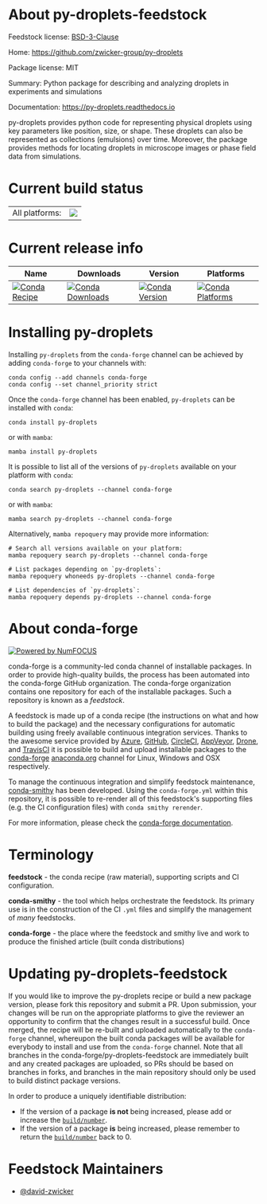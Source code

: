 About py-droplets-feedstock
===========================

Feedstock license: [BSD-3-Clause](https://github.com/conda-forge/py-droplets-feedstock/blob/main/LICENSE.txt)

Home: https://github.com/zwicker-group/py-droplets

Package license: MIT

Summary: Python package for describing and analyzing droplets in experiments and simulations

Documentation: https://py-droplets.readthedocs.io

py-droplets provides python code for representing physical droplets using key parameters like position, size, or shape.
These droplets can also be represented as collections (emulsions) over time.
Moreover, the package provides methods for locating droplets in microscope images or phase field data from simulations.


Current build status
====================


<table><tr><td>All platforms:</td>
    <td>
      <a href="https://dev.azure.com/conda-forge/feedstock-builds/_build/latest?definitionId=17665&branchName=main">
        <img src="https://dev.azure.com/conda-forge/feedstock-builds/_apis/build/status/py-droplets-feedstock?branchName=main">
      </a>
    </td>
  </tr>
</table>

Current release info
====================

| Name | Downloads | Version | Platforms |
| --- | --- | --- | --- |
| [![Conda Recipe](https://img.shields.io/badge/recipe-py--droplets-green.svg)](https://anaconda.org/conda-forge/py-droplets) | [![Conda Downloads](https://img.shields.io/conda/dn/conda-forge/py-droplets.svg)](https://anaconda.org/conda-forge/py-droplets) | [![Conda Version](https://img.shields.io/conda/vn/conda-forge/py-droplets.svg)](https://anaconda.org/conda-forge/py-droplets) | [![Conda Platforms](https://img.shields.io/conda/pn/conda-forge/py-droplets.svg)](https://anaconda.org/conda-forge/py-droplets) |

Installing py-droplets
======================

Installing `py-droplets` from the `conda-forge` channel can be achieved by adding `conda-forge` to your channels with:

```
conda config --add channels conda-forge
conda config --set channel_priority strict
```

Once the `conda-forge` channel has been enabled, `py-droplets` can be installed with `conda`:

```
conda install py-droplets
```

or with `mamba`:

```
mamba install py-droplets
```

It is possible to list all of the versions of `py-droplets` available on your platform with `conda`:

```
conda search py-droplets --channel conda-forge
```

or with `mamba`:

```
mamba search py-droplets --channel conda-forge
```

Alternatively, `mamba repoquery` may provide more information:

```
# Search all versions available on your platform:
mamba repoquery search py-droplets --channel conda-forge

# List packages depending on `py-droplets`:
mamba repoquery whoneeds py-droplets --channel conda-forge

# List dependencies of `py-droplets`:
mamba repoquery depends py-droplets --channel conda-forge
```


About conda-forge
=================

[![Powered by
NumFOCUS](https://img.shields.io/badge/powered%20by-NumFOCUS-orange.svg?style=flat&colorA=E1523D&colorB=007D8A)](https://numfocus.org)

conda-forge is a community-led conda channel of installable packages.
In order to provide high-quality builds, the process has been automated into the
conda-forge GitHub organization. The conda-forge organization contains one repository
for each of the installable packages. Such a repository is known as a *feedstock*.

A feedstock is made up of a conda recipe (the instructions on what and how to build
the package) and the necessary configurations for automatic building using freely
available continuous integration services. Thanks to the awesome service provided by
[Azure](https://azure.microsoft.com/en-us/services/devops/), [GitHub](https://github.com/),
[CircleCI](https://circleci.com/), [AppVeyor](https://www.appveyor.com/),
[Drone](https://cloud.drone.io/welcome), and [TravisCI](https://travis-ci.com/)
it is possible to build and upload installable packages to the
[conda-forge](https://anaconda.org/conda-forge) [anaconda.org](https://anaconda.org/)
channel for Linux, Windows and OSX respectively.

To manage the continuous integration and simplify feedstock maintenance,
[conda-smithy](https://github.com/conda-forge/conda-smithy) has been developed.
Using the ``conda-forge.yml`` within this repository, it is possible to re-render all of
this feedstock's supporting files (e.g. the CI configuration files) with ``conda smithy rerender``.

For more information, please check the [conda-forge documentation](https://conda-forge.org/docs/).

Terminology
===========

**feedstock** - the conda recipe (raw material), supporting scripts and CI configuration.

**conda-smithy** - the tool which helps orchestrate the feedstock.
                   Its primary use is in the construction of the CI ``.yml`` files
                   and simplify the management of *many* feedstocks.

**conda-forge** - the place where the feedstock and smithy live and work to
                  produce the finished article (built conda distributions)


Updating py-droplets-feedstock
==============================

If you would like to improve the py-droplets recipe or build a new
package version, please fork this repository and submit a PR. Upon submission,
your changes will be run on the appropriate platforms to give the reviewer an
opportunity to confirm that the changes result in a successful build. Once
merged, the recipe will be re-built and uploaded automatically to the
`conda-forge` channel, whereupon the built conda packages will be available for
everybody to install and use from the `conda-forge` channel.
Note that all branches in the conda-forge/py-droplets-feedstock are
immediately built and any created packages are uploaded, so PRs should be based
on branches in forks, and branches in the main repository should only be used to
build distinct package versions.

In order to produce a uniquely identifiable distribution:
 * If the version of a package **is not** being increased, please add or increase
   the [``build/number``](https://docs.conda.io/projects/conda-build/en/latest/resources/define-metadata.html#build-number-and-string).
 * If the version of a package **is** being increased, please remember to return
   the [``build/number``](https://docs.conda.io/projects/conda-build/en/latest/resources/define-metadata.html#build-number-and-string)
   back to 0.

Feedstock Maintainers
=====================

* [@david-zwicker](https://github.com/david-zwicker/)

